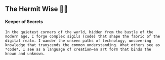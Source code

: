 ## The Hermit Wise 🧙‍♂️

<!--
**TheHermitWise/TheHermitWise** is a ✨ _special_ ✨ repository because its `README.md` (this file) appears on your GitHub profile.

Here are some ideas to get you started:

- 🔭 I’m currently working on ...
- 🌱 I’m currently learning ...
- 👯 I’m looking to collaborate on ...
- 🤔 I’m looking for help with ...
- 💬 Ask me about ...
- 📫 How to reach me: ...
- 😄 Pronouns: ...
- ⚡ Fun fact: ...
-->

#### Keeper of Secrets
`In the quietest corners of the world, hidden from the bustle of the modern age, I forge complex sigils (code) that shape the fabric of the digital realm. I wander the unseen paths of technology, uncovering knowledge that transcends the common understanding. What others see as *code*, I see as a language of creation—an art form that binds the known and unknown.`


